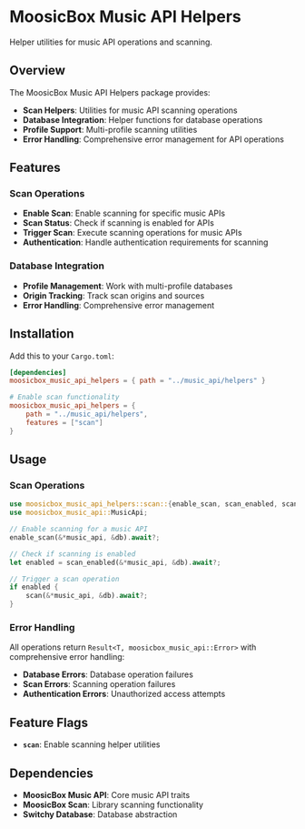 # MoosicBox Music API Helpers

Helper utilities for music API operations and scanning.

## Overview

The MoosicBox Music API Helpers package provides:

- **Scan Helpers**: Utilities for music API scanning operations
- **Database Integration**: Helper functions for database operations
- **Profile Support**: Multi-profile scanning utilities
- **Error Handling**: Comprehensive error management for API operations

## Features

### Scan Operations
- **Enable Scan**: Enable scanning for specific music APIs
- **Scan Status**: Check if scanning is enabled for APIs
- **Trigger Scan**: Execute scanning operations for music APIs
- **Authentication**: Handle authentication requirements for scanning

### Database Integration
- **Profile Management**: Work with multi-profile databases
- **Origin Tracking**: Track scan origins and sources
- **Error Handling**: Comprehensive error management

## Installation

Add this to your `Cargo.toml`:

```toml
[dependencies]
moosicbox_music_api_helpers = { path = "../music_api/helpers" }

# Enable scan functionality
moosicbox_music_api_helpers = {
    path = "../music_api/helpers",
    features = ["scan"]
}
```

## Usage

### Scan Operations

```rust
use moosicbox_music_api_helpers::scan::{enable_scan, scan_enabled, scan};
use moosicbox_music_api::MusicApi;

// Enable scanning for a music API
enable_scan(&*music_api, &db).await?;

// Check if scanning is enabled
let enabled = scan_enabled(&*music_api, &db).await?;

// Trigger a scan operation
if enabled {
    scan(&*music_api, &db).await?;
}
```

### Error Handling

All operations return `Result<T, moosicbox_music_api::Error>` with comprehensive error handling:

- **Database Errors**: Database operation failures
- **Scan Errors**: Scanning operation failures
- **Authentication Errors**: Unauthorized access attempts

## Feature Flags

- **`scan`**: Enable scanning helper utilities

## Dependencies

- **MoosicBox Music API**: Core music API traits
- **MoosicBox Scan**: Library scanning functionality
- **Switchy Database**: Database abstraction
